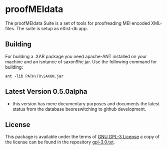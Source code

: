 proofMEIdata
============

The proofMEIdata Suite is a set of tools for proofreading MEI encoded XML-files. The suite is setup as eXist-db app.

Building
--------

For building a .XAR package you need apache-ANT installed on your machine and an isntance of saxon9he.jar. Use the following command for building:

```
ant -lib PATH\TO\SAXON.jar
```

Latest Version 0.5.0alpha
-------------------------

- this version has mere documentary purposes and documents the latest status from the database beoreswitching to github development. 

License
-------

This package is available under the terms of [GNU GPL-3 License](https://www.gnu.org/licenses/gpl.html) a copy of the license can be found in the repository [gpl-3.0.txt](gpl-3.0.txt).